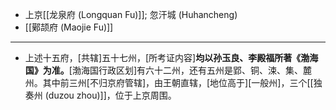 - 上京[[龙泉府 (Longquan Fu)]]; 忽汗城 (Huhancheng)
- [[鄚颉府 (Maojie Fu)]]
- ---
- 上述十五府，[共辖]五十七州，[所考证内容]**均以孙玉良、李殿福所著《渤海国》为准。**[渤海国行政区划]有六十二州，还有五州是郢、铜、涑、集、麓州。其中前三州[不归京府管辖]，由王朝直辖，[地位高于][一般州]，三个[[独奏州 (duzou zhou)]]，位于上京周围。
